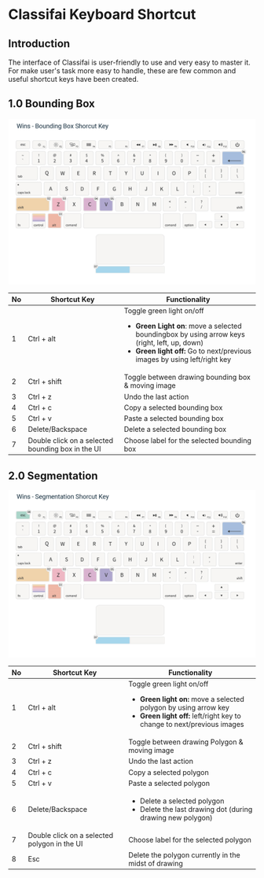 # Classifai Keyboard Shortcut 
## Introduction

The interface of Classifai is user-friendly to use and very easy to master it. For make user's task more easy to handle, 
these are few common and useful shortcut keys have been created. 

## 1.0 Bounding Box

![Bounding-box-keyboard](/metadata/bounding-box-keyboard.png)

| No | Shortcut Key | Functionality | 
|----| -------------|-------------|
| 1  | Ctrl + alt   | Toggle green light on/off <ul><li> **Green Light on**: move a selected boundingbox by using arrow keys (right, left, up, down)</li> <li>**Green light off:** Go to next/previous images by using left/right key</li></ui> |
| 2  | Ctrl + shift | Toggle between drawing bounding box & moving image| 
| 3  | Ctrl + z     | Undo the last action |
| 4  | Ctrl + c     | Copy a selected bounding box|
| 5  | Ctrl + v     | Paste a selected bounding box |
| 6  | Delete/Backspace | Delete a selected bounding box |
| 7  | Double click on a selected bounding box in the UI | Choose label for the selected bounding box |

## 2.0 Segmentation
![Segmentation-keyboard](/metadata/segmentation-keyboard.png)

| No | Shortcut Key | Functionality |
|----| -------------|-------------|
| 1  | Ctrl + alt   | Toggle green light on/off <ul><li>**Green light on:** move a selected polygon by using arrow key</li> <li>**Green light off:** left/right key to change to next/previous images</li></ul> |
| 2  | Ctrl + shift | Toggle between drawing Polygon & moving image | 
| 3  | Ctrl + z     | Undo the last action |
| 4  | Ctrl + c     | Copy a selected polygon |
| 5  | Ctrl + v     | Paste a selected polygon |
| 6  | Delete/Backspace | <ul><li>Delete a selected polygon</li> <li>Delete the last drawing dot (during drawing new polygon)</li></ul> |
| 7  | Double click on a selected polygon in the UI | Choose label for the selected polygon |
| 8  | Esc          | Delete the polygon currently in the midst of drawing |
